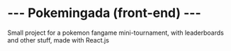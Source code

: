# --- Pokemingada (front-end) ---
Small project for a pokemon fangame mini-tournament, with leaderboards and other stuff, made with React.js
